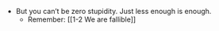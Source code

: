 - But you can’t be zero stupidity. Just less enough is enough.
	- Remember: [[1-2 We are fallible]]
